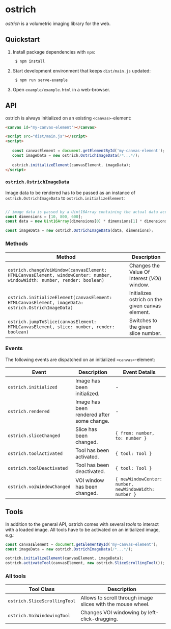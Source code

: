# ostrich

*ostrich* is a volumetric imaging library for the web.

## Quickstart

1. Install package dependencies with `npm`:

   ```
    $ npm install
   ```
   
2. Start development environment that keeps `dist/main.js` updated:

   ```
    $ npm run serve-example
   ```

3. Open `example/example.html` in a web-browser.

## API

ostrich is always initialized on an existing `<canvas>`-element:

```html
<canvas id="my-canvas-element"></canvas>

<script src="dist/main.js"></script>
<script>
   
   const canvasElement = document.getElementById('my-canvas-element');
   const imageData = new ostrich.OstrichImageData(/*...*/);
   
   ostrich.initializeElement(canvasElement, imageData);
</script>
```

### `ostrich.OstrichImageData`

Image data to be rendered has to be passed as an instance of `ostrich.OstrichImageData` to `ostrich.initializeElement`:

```js

// image data is passed by a Uint16Array containing the actual data accompinied by dimensionality information as a three-valued array
const dimensions = [10, 800, 600];
const data = new Uint16Array(dimensions[0] * dimensions[1] * dimensions[2]);

const imageData = new ostrich.OstrichImageData(data, dimensions);
```

### Methods

| Method | Description |
| --- | --- |
| `ostrich.changeVoiWindow(canvasElement: HTMLCanvasElement, windowCenter: number, windowWidth: number, render: boolean)` | Changes the Value Of Interest (*VOI*) window. |
| `ostrich.initializeElement(canvasElement: HTMLCanvasElement, imageData: ostrich.OstrichImageData)` | Initializes ostrich on the given canvas element. |
| `ostrich.jumpToSlice(canvasElement: HTMLCanvasElement, slice: number, render: boolean)` | Switches to the given slice number. |

### Events

The following events are dispatched on an initialized `<canvas>`-element:

| Event | Description | Event Details |
| --- | --- | --- |
| `ostrich.initialized` | Image has been initialized. | - |
| `ostrich.rendered` | Image has been rendered after some change. | - |
| `ostrich.sliceChanged` | Slice has been changed. | `{ from: number, to: number }` |
| `ostrich.toolActivated` | Tool has been activated. | `{ tool: Tool }` |
| `ostrich.toolDeactivated` | Tool has been deactivated. | `{ tool: Tool }` |
| `ostrich.voiWindowChanged` | VOI window has been changed. | `{ newWindowCenter: number, newWindowWidth: number }` |

## Tools

In addition to the general API, ostrich comes with several *tools* to interact with a loaded image.
All tools have to be activated on an initialized image, e.g.:

```js
const canvasElement = document.getElementById('my-canvas-element');
const imageData = new ostrich.OstrichImageData(/*...*/);

ostrich.initializeElement(canvasElement, imageData);
ostrich.activateTool(canvasElement, new ostrich.SliceScrollingTool());
```

### All tools

| Tool Class | Description |
| --- | --- |
| `ostrich.SliceScrollingTool` | Allows to scroll through image slices with the mouse wheel. |
| `ostrich.VoiWindowingTool` | Changes VOI windowing by left-click-dragging. |
